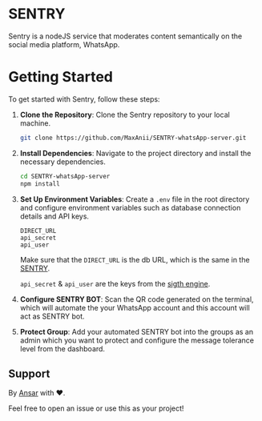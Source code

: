 # SENTRY
Sentry is a nodeJS service that moderates content semantically on the social media platform, WhatsApp.

# Getting Started

To get started with Sentry, follow these steps:

1. **Clone the Repository**: Clone the Sentry repository to your local machine.

    ```bash
    git clone https://github.com/MaxAnii/SENTRY-whatsApp-server.git
    ```

2. **Install Dependencies**: Navigate to the project directory and install the necessary dependencies.

    ```bash
    cd SENTRY-whatsApp-server
    npm install
    ```

3. **Set Up Environment Variables**: Create a `.env` file in the root directory and configure environment variables such as database connection details and API keys.

    ```plaintext
   DIRECT_URL
   api_secret
    api_user
    ```
    Make sure that the `DIRECT_URL` is the db URL, which is the same in the [SENTRY](https://github.com/MaxAnii/sentry).
   
    `api_secret` & `api_user` are the keys from the [sigth engine](https://sightengine.com/).
4. **Configure SENTRY BOT**: Scan the QR code generated on the terminal, which will automate the your WhatsApp account and this account will act as SENTRY bot.
5. **Protect Group**: Add your automated SENTRY bot into the groups as an admin which you want to protect and configure the message tolerance level from the dashboard.

## Support

By [Ansar](https://github.com/MaxAnii) with ❤️.

Feel free to open an issue or use this as your project!
